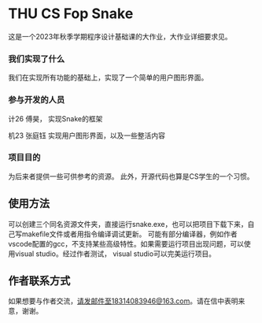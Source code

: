 # THU CS Fop Snake

这是一个2023年秋季学期程序设计基础课的大作业，大作业详细要求见。

### 我们实现了什么

我们在实现所有功能的基础上，实现了一个简单的用户图形界面。

### 参与开发的人员

计26 傅昊， 实现Snake的框架

机23 张庭钰 实现用户图形界面，以及一些整活内容

### 项目目的

为后来者提供一些可供参考的资源。 此外，开源代码也算是CS学生的一个习惯。

## 使用方法

可以创建三个同名资源文件夹，直接运行snake.exe，也可以把项目下载下来，自己写makefile文件或者用指令编译调试更新。
可能有部分编译器，例如作者vscode配置的gcc，不支持某些高级特性。如果需要运行项目出现问题，可以使用visual studio。经过作者测试，
visual studio可以完美运行项目。

## 作者联系方式

如果想要与作者交流，请发邮件至18314083946@163.com。请在信中表明来意，谢谢。
